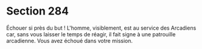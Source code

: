 # Section 284

Échouer si près du but ! L'homme, visiblement, est au service des Arcadiens car, sans vous laisser le temps de réagir, il fait signe à une patrouille arcadienne. Vous avez échoué dans votre mission.